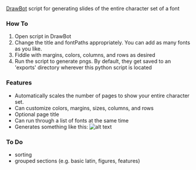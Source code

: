 [DrawBot](http://www.drawbot.com/index.html) script for generating slides of the entire character set of a font


### How To

1. Open script in DrawBot
2. Change the title and fontPaths appropriately. You can add as many fonts as you like.
3. Fiddle with margins, colors, columns, and rows as desired
4. Run the script to generate pngs. By default, they get saved to an 'exports' directory wherever this python script is located


### Features
- Automatically scales the number of pages to show your entire character set.
- Can customize colors, margins, sizes, columns, and rows
- Optional page title
- Can run through a list of fonts at the same time
- Generates something like this:
![alt text](https://raw.githubusercontent.com/scribbletone/character-set-builder/ISO-Regular-1.png)



### To Do

- sorting
- grouped sections (e.g. basic latin, figures, features)  
